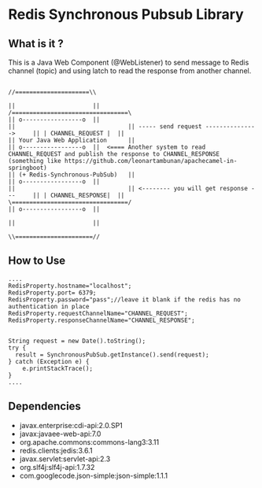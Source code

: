 # Redis Synchronous Pubsub Library

## What is it ?
This is a Java Web Component (@WebListener) to send message to Redis channel (topic) and using latch to read the response from another channel.


```
                                                                             //=====================\\
                                                                             ||                      ||
/=================================\                                          || o-----------------o  ||
||                                || ----- send request --------------->     || | CHANNEL_REQUEST |  ||
|| Your Java Web Application      ||                                         || o-----------------o  ||  <==== Another system to read CHANNEL_REQUEST and publish the response to CHANNEL_RESPONSE (something like https://github.com/leonartambunan/apachecamel-in-springboot)
|| (+ Redis-Synchronous-PubSub)   ||                                         || o-----------------o  ||
||                                || <-------- you will get response ---     || | CHANNEL_RESPONSE|  ||
\=================================/                                          || o-----------------o  ||
                                                                             ||                      ||
                                                                             \\======================//
```                                                                             

## How to Use
```
....
RedisProperty.hostname="localhost";
RedisProperty.port= 6379;
RedisProperty.password="pass";//leave it blank if the redis has no authentication in place
RedisProperty.requestChannelName="CHANNEL_REQUEST";
RedisProperty.responseChannelName="CHANNEL_RESPONSE";


String request = new Date().toString();
try {
  result = SynchronousPubSub.getInstance().send(request);
} catch (Exception e) {
    e.printStackTrace();
}
....

```

## Dependencies

* javax.enterprise:cdi-api:2.0.SP1
* javax:javaee-web-api:7.0
* org.apache.commons:commons-lang3:3.11
* redis.clients:jedis:3.6.1
* javax.servlet:servlet-api:2.3
* org.slf4j:slf4j-api:1.7.32
* com.googlecode.json-simple:json-simple:1.1.1


